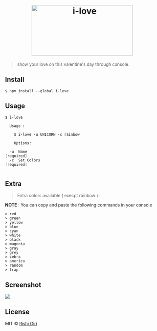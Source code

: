 <h1 align="center">
	<img width="330" height="165" src="http://rishigiri.com/github/ilove.png" alt="i-love">
	<br>
</h1>

> show your love on this valentine's day through console.

## Install

```
$ npm install --global i-love
```

## Usage

```
$ i-love

  Usage :

    $ i-love -u UNICORN -c rainbow
    
    Options:

  -u  Name                                                            [required]
  -c  Set Colors                                                      [required]


```

## Extra

> Extra colors available ( execpt rainbow ) : 

__NOTE__ : You can copy and paste the following commands in your console
	
	> red
	> green
	> yellow
	> blue
	> cyan
	> white
	> black
	> magenta
	> gray
	> grey
	> zebra
	> america
	> random
	> trap

## Screenshot

<img src="http://rishigiri.com/github/unicon.png"></img>

## License

MIT © [Rishi Giri](http://rishigiri.com)
